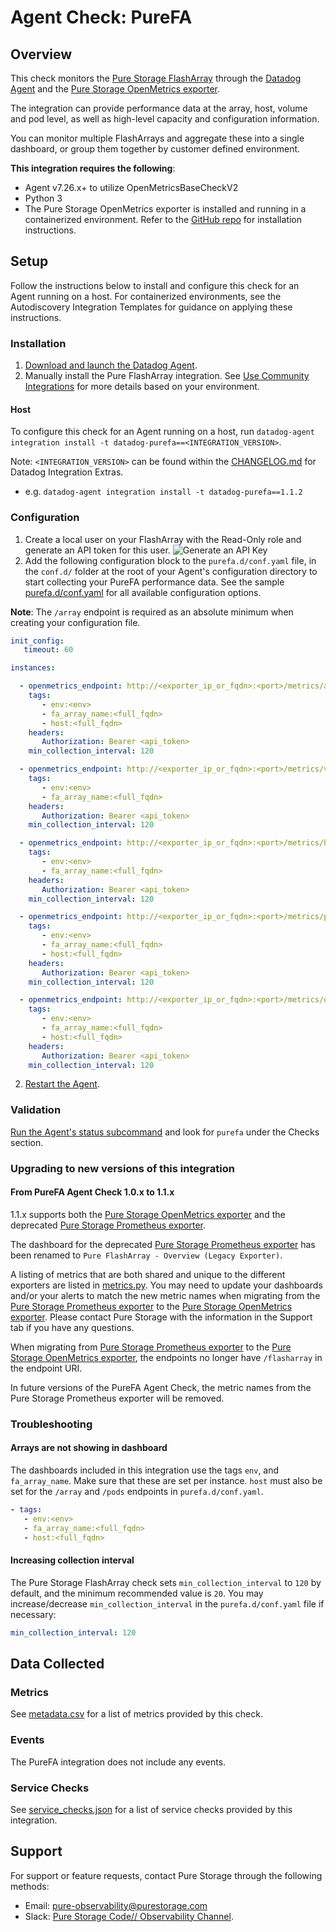 # Agent Check: PureFA

## Overview

This check monitors the [Pure Storage FlashArray][3] through the [Datadog Agent][2] and the [Pure Storage OpenMetrics exporter][1]. 

The integration can provide performance data at the array, host, volume and pod level, as well as high-level capacity and configuration information.

You can monitor multiple FlashArrays and aggregate these into a single dashboard, or group them together by customer defined environment.

**This integration requires the following**:

 - Agent v7.26.x+ to utilize OpenMetricsBaseCheckV2
 - Python 3
 - The Pure Storage OpenMetrics exporter is installed and running in a containerized environment. Refer to the [GitHub repo][1] for installation instructions.

## Setup

Follow the instructions below to install and configure this check for an Agent running on a host. For containerized environments, see the Autodiscovery Integration Templates for guidance on applying these instructions.

### Installation

1. [Download and launch the Datadog Agent][9].
2. Manually install the Pure FlashArray integration. See [Use Community Integrations][10] for more details based on your environment.


#### Host

To configure this check for an Agent running on a host, run `datadog-agent integration install -t datadog-purefa==<INTEGRATION_VERSION>`.

Note:  `<INTEGRATION_VERSION>` can be found within the [CHANGELOG.md][13] for Datadog Integration Extras. 
  * e.g. `datadog-agent integration install -t datadog-purefa==1.1.2`

### Configuration

1. Create a local user on your FlashArray with the Read-Only role and generate an API token for this user.
   ![Generate an API Key](https://raw.githubusercontent.com/DataDog/integrations-extras/master/purefa/images/API.png) 
2. Add the following configuration block to the `purefa.d/conf.yaml` file, in the `conf.d/` folder at the root of your Agent's configuration directory to start collecting your PureFA performance data. See the sample [purefa.d/conf.yaml][4] for all available configuration options.

**Note**: The `/array` endpoint is required as an absolute minimum when creating your configuration file.

```yaml
init_config:
   timeout: 60

instances:

  - openmetrics_endpoint: http://<exporter_ip_or_fqdn>:<port>/metrics/array?endpoint=<array_ip_or_fqdn>
    tags:
       - env:<env>
       - fa_array_name:<full_fqdn>
       - host:<full_fqdn>
    headers:
       Authorization: Bearer <api_token>
    min_collection_interval: 120

  - openmetrics_endpoint: http://<exporter_ip_or_fqdn>:<port>/metrics/volumes?endpoint=<array_ip_or_fqdn>
    tags:
       - env:<env>
       - fa_array_name:<full_fqdn>
    headers:
       Authorization: Bearer <api_token>
    min_collection_interval: 120

  - openmetrics_endpoint: http://<exporter_ip_or_fqdn>:<port>/metrics/hosts?endpoint=<array_ip_or_fqdn>
    tags:
       - env:<env>
       - fa_array_name:<full_fqdn>
    headers:
       Authorization: Bearer <api_token>
    min_collection_interval: 120

  - openmetrics_endpoint: http://<exporter_ip_or_fqdn>:<port>/metrics/pods?endpoint=<array_ip_or_fqdn>
    tags:
       - env:<env>
       - fa_array_name:<full_fqdn>
       - host:<full_fqdn>
    headers:
       Authorization: Bearer <api_token>
    min_collection_interval: 120

  - openmetrics_endpoint: http://<exporter_ip_or_fqdn>:<port>/metrics/directories?endpoint=<array_ip_or_fqdn>
    tags:
       - env:<env>
       - fa_array_name:<full_fqdn>
       - host:<full_fqdn>
    headers:
       Authorization: Bearer <api_token>
    min_collection_interval: 120
```

2. [Restart the Agent][5].

### Validation

[Run the Agent's status subcommand][6] and look for `purefa` under the Checks section.



### Upgrading to new versions of this integration

#### From PureFA Agent Check 1.0.x to 1.1.x

1.1.x supports both the [Pure Storage OpenMetrics exporter][1] and the deprecated [Pure Storage Prometheus exporter][14].

The dashboard for the deprecated [Pure Storage Prometheus exporter][14] has been renamed to `Pure FlashArray - Overview (Legacy Exporter)`.

A listing of metrics that are both shared and unique to the different exporters are listed in [metrics.py][15]. You may need to update your dashboards and/or your alerts to match the new metric names when migrating from the [Pure Storage Prometheus exporter][14] to the [Pure Storage OpenMetrics exporter][1]. Please contact Pure Storage with the information in the Support tab if you have any questions.

When migrating from [Pure Storage Prometheus exporter][14] to the [Pure Storage OpenMetrics exporter][1], the endpoints no longer have `/flasharray` in the endpoint URI.

In future versions of the PureFA Agent Check, the metric names from the Pure Storage Prometheus exporter will be removed.

### Troubleshooting

#### Arrays are not showing in dashboard

The dashboards included in this integration use the tags `env`, and `fa_array_name`. Make sure that these are set per instance. `host` must also be set for the `/array` and `/pods` endpoints in `purefa.d/conf.yaml`.

```yaml
- tags:
   - env:<env>
   - fa_array_name:<full_fqdn>
   - host:<full_fqdn>
```

#### Increasing collection interval

The Pure Storage FlashArray check sets `min_collection_interval` to `120` by default, and the minimum recommended value is `20`. You may increase/decrease `min_collection_interval` in the `purefa.d/conf.yaml` file if necessary:

```yaml
min_collection_interval: 120
```


## Data Collected

### Metrics

See [metadata.csv][7] for a list of metrics provided by this check.

### Events

The PureFA integration does not include any events.

### Service Checks

See [service_checks.json][12] for a list of service checks provided by this integration.

## Support

For support or feature requests, contact Pure Storage through the following methods:
* Email: pure-observability@purestorage.com
* Slack: [Pure Storage Code// Observability Channel][11].

[1]: https://github.com/PureStorage-OpenConnect/pure-fa-openmetrics-exporter
[2]: https://app.datadoghq.com/account/settings/agent/latest
[3]: https://www.purestorage.com/products.html
[4]: https://github.com/datadog/integrations-extras/blob/master/purefa/datadog_checks/purefa/data/conf.yaml.example
[5]: https://docs.datadoghq.com/agent/guide/agent-commands/#start-stop-and-restart-the-agent
[6]: https://docs.datadoghq.com/agent/guide/agent-commands/#agent-status-and-information
[7]: https://github.com/DataDog/integrations-extras/blob/master/purefa/metadata.csv
[9]: https://app.datadoghq.com/account/settings/agent/latest
[10]: https://docs.datadoghq.com/agent/guide/community-integrations-installation-with-docker-agent
[11]: https://code-purestorage.slack.com/messages/C0357KLR1EU
[12]: https://github.com/DataDog/integrations-extras/blob/master/purefa/assets/service_checks.json
[13]: https://github.com/DataDog/integrations-extras/blob/master/purefa/CHANGELOG.md
[14]: https://github.com/PureStorage-OpenConnect/pure-exporter
[15]: https://github.com/datadog/integrations-extras/blob/master/purefa/datadog_checks/purefa/metrics.py